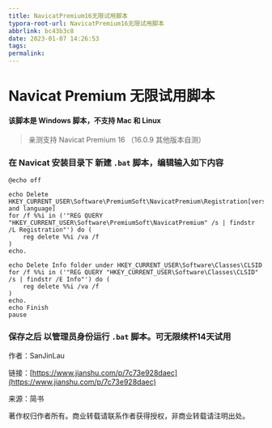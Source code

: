 ```yaml
---
title: NavicatPremium16无限试用脚本
typora-root-url: NavicatPremium16无限试用脚本
abbrlink: bc43b3c8
date: 2023-01-07 14:26:53
tags:
permalink:
---
```




# Navicat Premium 无限试用脚本

#### 该脚本是 Windows 脚本，不支持 Mac 和 Linux

> 亲测支持 Navicat Premium 16 （16.0.9 其他版本自测）
> ### 

### 在 Navicat 安装目录下 新建 `.bat` 脚本，编辑输入如下内容

 

```plain
@echo off
 
echo Delete HKEY_CURRENT_USER\Software\PremiumSoft\NavicatPremium\Registration[version and language]
for /f %%i in ('"REG QUERY "HKEY_CURRENT_USER\Software\PremiumSoft\NavicatPremium" /s | findstr /L Registration"') do (
    reg delete %%i /va /f
)
echo.
 
echo Delete Info folder under HKEY_CURRENT_USER\Software\Classes\CLSID
for /f %%i in ('"REG QUERY "HKEY_CURRENT_USER\Software\Classes\CLSID" /s | findstr /E Info"') do (
    reg delete %%i /va /f
)
echo.
echo Finish
pause
```

### 保存之后 以管理员身份运行 `.bat` 脚本。可无限续杯14天试用

作者：SanJinLau

链接：[https://www.jianshu.com/p/7c73e928daec](https://www.jianshu.com/p/7c73e928daec)

来源：简书

著作权归作者所有。商业转载请联系作者获得授权，非商业转载请注明出处。

 

